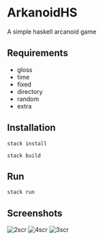 # ArkanoidHS

A simple haskell arcanoid game

## Requirements
* gloss
* time
* fixed
* directory
* random 
* extra

## Installation
``stack install``

``stack build``

## Run
``stack run``


## Screenshots
![2scr](https://user-images.githubusercontent.com/36276118/78724504-47526b00-7936-11ea-90cc-c2e84813d212.jpg)
![4scr](https://user-images.githubusercontent.com/36276118/78724524-4cafb580-7936-11ea-9135-ebe7730f5fc1.jpg)
![3scr](https://user-images.githubusercontent.com/36276118/78724515-4a4d5b80-7936-11ea-8c87-52e930d27a3d.jpg)
